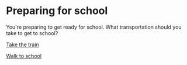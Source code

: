 # Preparing for school
You're preparing to get ready for school. What transportation should you take to get to school?

[Take the train](trainstation.md)

[Walk to school](traffic.md)
